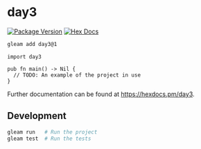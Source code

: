 # day3

[![Package Version](https://img.shields.io/hexpm/v/day3)](https://hex.pm/packages/day3)
[![Hex Docs](https://img.shields.io/badge/hex-docs-ffaff3)](https://hexdocs.pm/day3/)

```sh
gleam add day3@1
```
```gleam
import day3

pub fn main() -> Nil {
  // TODO: An example of the project in use
}
```

Further documentation can be found at <https://hexdocs.pm/day3>.

## Development

```sh
gleam run   # Run the project
gleam test  # Run the tests
```
